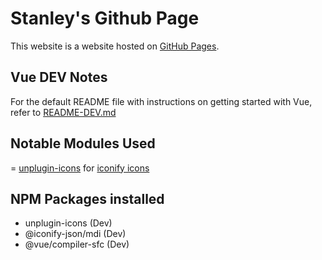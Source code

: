 # Stanley's Github Page

This website is a website hosted on [GitHub Pages](https://pages.github.com/).

## Vue DEV Notes

For the default README file with instructions on getting started with Vue, refer to [README-DEV.md](./README-DEV.md)

## Notable Modules Used

= [unplugin-icons](https://github.com/unplugin/unplugin-icons) for [iconify icons](https://iconify.design/)

## NPM Packages installed

- unplugin-icons (Dev)
- @iconify-json/mdi (Dev)
- @vue/compiler-sfc (Dev)
